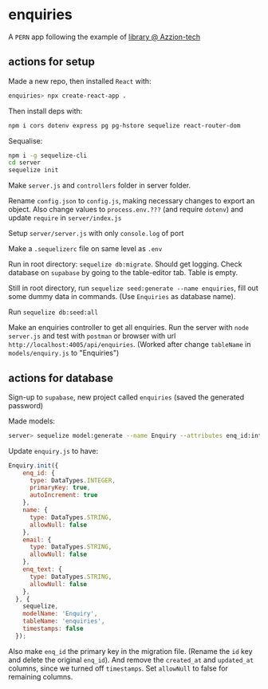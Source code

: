 # enquiries

A `PERN` app following the example of [library @ Azzion-tech](https://www.youtube.com/watch?v=fBcqjYfVCdY)

## actions for setup

Made a new repo, then installed `React` with:

```bash
enquiries> npx create-react-app .
```

Then install deps with:
```bash
npm i cors dotenv express pg pg-hstore sequelize react-router-dom
```

Sequalise:

```bash
npm i -g sequelize-cli
cd server
sequelize init
```

Make `server.js` and `controllers` folder in server folder.

Rename `config.json` to `config.js`, making necessary changes to export an object. Also change values to `process.env.???` (and require `dotenv`) and update `require` in `server/index.js`

Setup `server/server.js` with only `console.log` of port

Make a `.sequelizerc` file on same level as `.env`

Run in root directory: `sequelize db:migrate`. Should get logging. Check database on `supabase` by going to the table-editor tab. Table is empty.

Still in root directory, run `sequelize seed:generate --name enquiries`, fill out some dummy data in commands. (Use `Enquiries` as database name). 

Run `sequelize db:seed:all`

Make an enquiries controller to get all enquiries. Run the server with `node server.js` and test with `postman` or browser with url `http://localhost:4005/api/enquiries`. (Worked after change `tableName` in `models/enquiry.js` to "Enquiries")

## actions for database

Sign-up to `supabase`, new project called `enquiries` (saved the generated password)

Made models:

```bash
server> sequelize model:generate --name Enquiry --attributes enq_id:integer,name:string,email:string,enq_text:string
```

Update `enquiry.js` to have:

```js
Enquiry.init({
    enq_id: {
      type: DataTypes.INTEGER,
      primaryKey: true,
      autoIncrement: true
    },
    name: {
      type: DataTypes.STRING,
      allowNull: false
    },
    email: {
      type: DataTypes.STRING,
      allowNull: false
    },
    enq_text: {
      type: DataTypes.STRING,
      allowNull: false
    },
  }, {
    sequelize,
    modelName: 'Enquiry',
    tableName: 'enquiries',
    timestamps: false
  });
```

Also make `enq_id` the primary key in the migration file. (Rename the `id` key and delete the original `enq_id`). And remove the `created_at` and `updated_at` columns, since we turned off `timestamps`. Set `allowNull` to false for remaining columns.